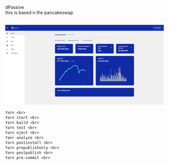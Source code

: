 dPassive <br>
this is based n the pancakeswap <br><br>

<img src="https://github.com/TortuC/React-TypeScript-dPassive/blob/main/2021-06-17_21-43-00.png" alt="image" /> <br>
```
Yarn <br>
Yarn start <br>
Yarn build <br>
Yarn test <br>
Yarn eject <br>
Yanr analyze <br>
Yarn postinstall <br>
Yarn prepublishonly <br>
Yarn postpublish <br>
Yarn pre-commit <br>
```
